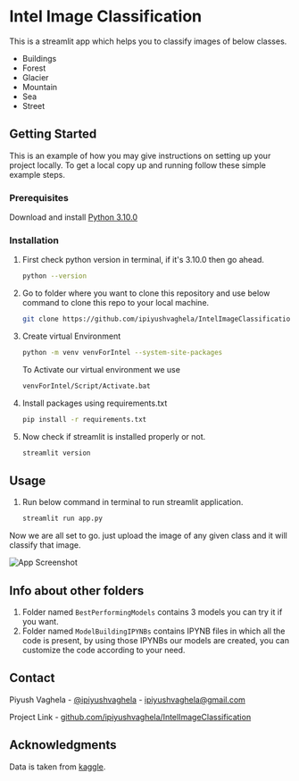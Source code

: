 
# Intel Image Classification

This is a streamlit app which helps you to classify images of below classes.
* Buildings
* Forest
* Glacier
* Mountain
* Sea
* Street

## Getting Started

This is an example of how you may give instructions on setting up your project locally.
To get a local copy up and running follow these simple example steps.

### Prerequisites

Download and install [Python 3.10.0](https://www.python.org/ftp/python/3.10.0/python-3.10.0-amd64.exe)

### Installation

1. First check python version in terminal, if it's 3.10.0 then go ahead.
   ```sh
   python --version 
   ```

2. Go to folder where you want to clone this repository and use below command to clone this repo to your local machine.
   ```sh
   git clone https://github.com/ipiyushvaghela/IntelImageClassification.git
   ```
3. Create virtual Environment 
   ```sh
   python -m venv venvForIntel --system-site-packages
   ```

   To Activate our virtual environment we use 
   ```sh
   venvForIntel/Script/Activate.bat
   ```
4. Install packages using requirements.txt
   ```sh
   pip install -r requirements.txt
   ```
4. Now check if streamlit is installed properly or not.
   ```sh
   streamlit version
   ```

## Usage

1. Run below command in terminal to run streamlit application. 
   ```sh
   streamlit run app.py
   ```
Now we are all set to go. just upload the image of any given class and it will classify that image.

![App Screenshot](https://github.com/ipiyushvaghela/static/blob/main/IntelImgClass_readme.jpeg?raw=true)

## Info about other folders
1. Folder named `BestPerformingModels` contains 3 models you can try it if you want.
2. Folder named `ModelBuildingIPYNBs` contains IPYNB files in which all the code is present, by using those IPYNBs our models are created, you can customize the code according to your need.

## Contact

Piyush Vaghela - [@ipiyushvaghela](https://twitter.com/ipiyushvaghela) - ipiyushvaghela@gmail.com

Project Link -  [github.com/ipiyushvaghela/IntelImageClassification](https://github.com/ipiyushvaghela/ntelImageClassification.git)

## Acknowledgments

Data is taken from [kaggle](https://www.kaggle.com/datasets/puneet6060/intel-image-classification).